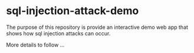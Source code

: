 # sql-injection-attack-demo

The purpose of this repository is provide an interactive demo web app that shows how sql injection attacks can occur.

More details to follow ...